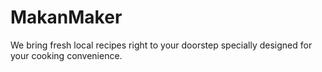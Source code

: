 # MakanMaker
We bring fresh local recipes right to your doorstep specially designed for your cooking convenience. 
